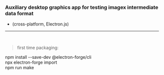 ### Auxiliary desktop graphics app for testing imagex intermediate data format

- (cross-platform, Electron.js)

---
<br/>

> first time packaging:

npm install --save-dev @electron-forge/cli<br/>
npx electron-forge import<br/>
npm run make<br/>